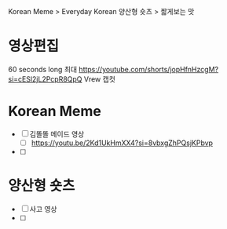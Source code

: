 Korean Meme > Everyday Korean
양산형 숏츠 > 짧게보는 맛
# 영상편집
60 seconds long 최대
https://youtube.com/shorts/jopHfnHzcgM?si=cESl2jL2PcpR8QpQ
Vrew
캡컷
# Korean Meme
- [ ] 김똘똘 메이드 영상
	- [ ] https://youtu.be/2Kd1UkHmXX4?si=8vbxgZhPQsjKPbvp
- [ ] 
# 양산형 숏츠
- [ ] 사고 영상
- [ ] 